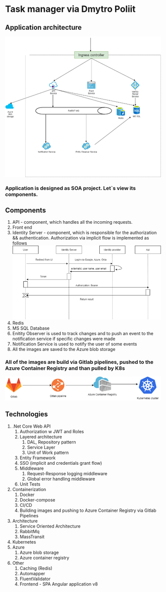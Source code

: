 # Task manager via Dmytro Poliit

## Application architecture
![SSO](img/Architecture.png)

### Application is designed as SOA project. Let`s view its components.

## Components
1. API - component, which handles all the incoming requests.
2. Front end
3. Identity Server - component, which is responsible for the authorization && authentication.
Authorization via implicit flow is implemented as follows
![SSO](img/SSO.png)
4. Redis
5. MS SQL Database
6. Enitity Observer is used to track changes and to push an event to the notification service if specific changes were made
7. Notification Service is used to notify the user of some events
8. All the images are saved to the Azure blob storage


### All of the images are build via Gitlab pipelines, pushed to the Azure Container Registry and than pulled by K8s
![SSO](img/CD.png)


## Technologies
1.  .Net Core Web API
    1. Authorization w JWT and Roles
    2. Layered architecture
       1. DAL, Repository pattern
       2. Service Layer
       3. Unit of Work pattern
    3. Entity Framework
    4. SSO (implicit and credentials grant flow)
    5. Middleware
       1. Request-Response logging middleware
       2. Global error handling middleware
    6. Unit Tests
2. Containerization
   1. Docker
   2. Docker-compose
   3. CI/CD
   4. Building images and pushing to Azure Container Registry via Gitlab Pipelines
3.  Architecture
    1.  Service Oriented Architecture
    2.  RabbitMq
    3.  MassTransit
4.  Kubernetes
5.  Azure
    1.  Azure blob storage
    2.  Azure container registry
6. Other
   1. Caching (Redis)
   2. Automapper
   3. FluentValidator
   4. Frontend - SPA Angular application v8